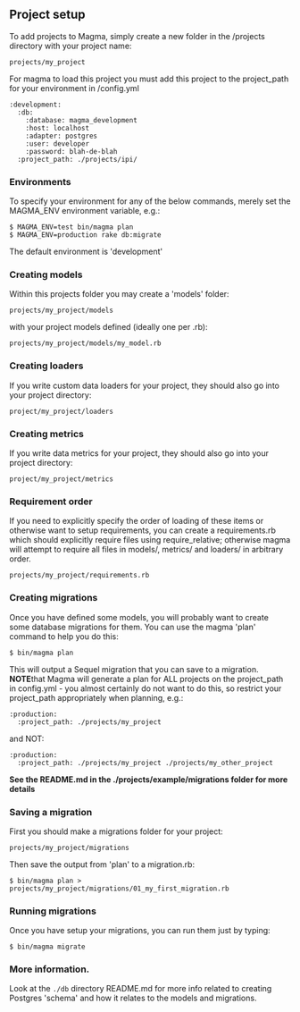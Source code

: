 ## Project setup

To add projects to Magma, simply create a new folder in the /projects directory with your project name:

`projects/my_project`

For magma to load this project you must add this project to the project_path for your environment in /config.yml

```
:development:
  :db:
    :database: magma_development
    :host: localhost
    :adapter: postgres
    :user: developer
    :password: blah-de-blah
  :project_path: ./projects/ipi/
```

### Environments

To specify your environment for any of the below commands, merely set the MAGMA_ENV environment variable, e.g.:

```
$ MAGMA_ENV=test bin/magma plan
$ MAGMA_ENV=production rake db:migrate
```

The default environment is 'development'

### Creating models

Within this projects folder you may create a 'models' folder:

`projects/my_project/models`

with your project models defined (ideally one per .rb):

`projects/my_project/models/my_model.rb`

### Creating loaders

If you write custom data loaders for your project, they should also go into your project directory:

`project/my_project/loaders`

### Creating metrics

If you write data metrics for your project, they should also go into your project directory:

`project/my_project/metrics`

### Requirement order

If you need to explicitly specify the order of loading of these items or otherwise want to setup requirements, you can create a requirements.rb which should explicitly require files using require_relative; otherwise magma will attempt to require all files in models/, metrics/ and loaders/ in arbitrary order.

`projects/my_project/requirements.rb`

### Creating migrations

Once you have defined some models, you will probably want to create some
database migrations for them. You can use the magma 'plan' command to help
you do this:

`$ bin/magma plan`

This will output a Sequel migration that you can save to a migration. **NOTE**that Magma will generate a plan for ALL projects on the project_path in config.yml - you almost certainly do not want to do this, so restrict your project_path appropriately when planning, e.g.:

```
:production:
  :project_path: ./projects/my_project
```

and NOT:

```
:production:
  :project_path: ./projects/my_project ./projects/my_other_project
```

**See the README.md in the ./projects/example/migrations folder for more details**

### Saving a migration

First you should make a migrations folder for your project:

`projects/my_project/migrations`

Then save the output from 'plan' to a migration.rb:

`$ bin/magma plan > projects/my_project/migrations/01_my_first_migration.rb`

### Running migrations

Once you have setup your migrations, you can run them just by typing:

`$ bin/magma migrate`

### More information.

Look at the `./db` directory README.md for more info related to creating Postgres 'schema' and how it relates to the models and migrations.